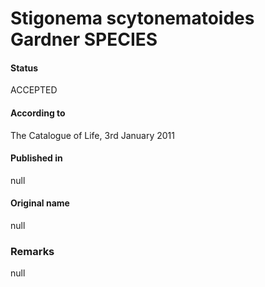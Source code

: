 Stigonema scytonematoides Gardner SPECIES
=======

#### Status
ACCEPTED

#### According to
The Catalogue of Life, 3rd January 2011

#### Published in
null

#### Original name
null

### Remarks
null